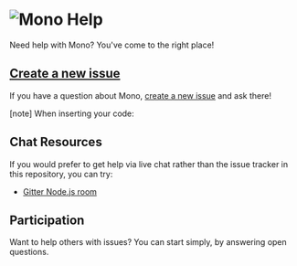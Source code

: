 ![Mono](http://www.mono-project.com/images/mono-gorilla.svg) Help
====

Need help with Mono? You've come to the right place!

## [Create a new issue](https://github.com/mono/help/issues/new)

If you have a question about Mono, [create a new issue](https://github.com/mono/help/issues/new)
and ask there!

[note] When inserting your code:

## Chat Resources

If you would prefer to get help via live chat rather than the issue tracker in
this repository, you can try:

* [Gitter Node.js room](https://gitter.im/mono/mono)

## Participation
Want to help others with issues? You can start simply, by answering open questions.
